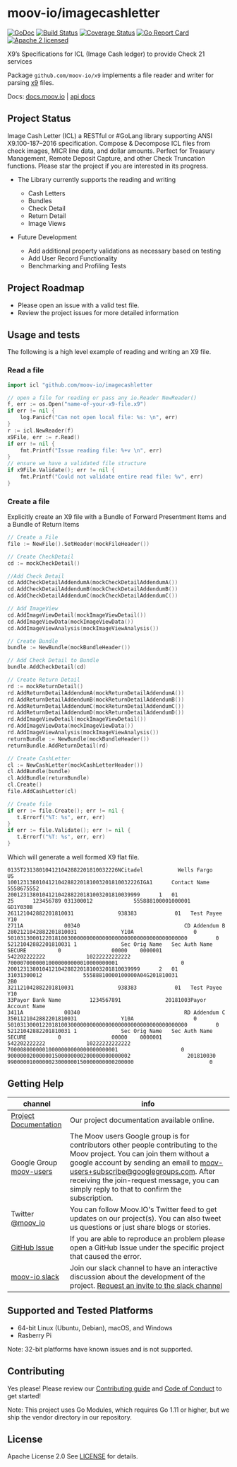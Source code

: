 moov-io/imagecashletter
===
[![GoDoc](https://godoc.org/github.com/moov-io/x9?status.svg)](https://godoc.org/github.com/moov-io/x9)
[![Build Status](https://travis-ci.com/moov-io/x9.svg?branch=master)](https://travis-ci.com/moov-io/x9)
[![Coverage Status](https://codecov.io/gh/moov-io/x9/branch/master/graph/badge.svg)](https://codecov.io/gh/moov-io/x9)
[![Go Report Card](https://goreportcard.com/badge/github.com/moov-io/x9)](https://goreportcard.com/report/github.com/moov-io/x9)
[![Apache 2 licensed](https://img.shields.io/badge/license-Apache2-blue.svg)](https://raw.githubusercontent.com/moov-io/x9/master/LICENSE)

X9’s Specifications for ICL (Image Cash ledger) to provide Check 21 services

Package `github.com/moov-io/x9` implements a file reader and writer for parsing [x9](https://en.wikipedia.org/wiki/Check_21_Act) files.

Docs: [docs.moov.io](http://docs.moov.io/en/latest/) | [api docs](https://api.moov.io/)

## Project Status

Image Cash Letter (ICL) a RESTful or #GoLang library supporting ANSI X9.100-187–2016 specification. Compose & Decompose ICL files from check images, MICR line data, and dollar amounts. Perfect for Treasury Management, Remote Deposit Capture, and other Check Truncation functions. Please star the project if you are interested in its progress.

* The Library currently supports the reading and writing
	* Cash Letters
	* Bundles
	* Check Detail
	* Return Detail
	* Image Views

* Future Development
    * Add additional property validations as necessary based on testing
    * Add User Record Functionality
    * Benchmarking and Profiling Tests

## Project Roadmap
* Please open an issue with a valid test file.
* Review the project issues for more detailed information

## Usage and tests
The following is a high level example of reading and writing an X9 file. 

### Read a file

```go
import icl "github.com/moov-io/imagecashletter

// open a file for reading or pass any io.Reader NewReader()
f, err := os.Open("name-of-your-x9-file.x9")
if err != nil {
	log.Panicf("Can not open local file: %s: \n", err)
}
r := icl.NewReader(f)
x9File, err := r.Read()
if err != nil {
	fmt.Printf("Issue reading file: %+v \n", err)
}
// ensure we have a validated file structure
if x9File.Validate(); err != nil {
	fmt.Printf("Could not validate entire read file: %v", err)
}

```

### Create a file

Explicitly create an X9 file with a Bundle of Forward Presentment Items and a Bundle of Return Items

 ```go
// Create a File
file := NewFile().SetHeader(mockFileHeader())

// Create CheckDetail
cd := mockCheckDetail()

//Add Check Detail
cd.AddCheckDetailAddendumA(mockCheckDetailAddendumA())
cd.AddCheckDetailAddendumB(mockCheckDetailAddendumB())
cd.AddCheckDetailAddendumC(mockCheckDetailAddendumC())

// Add ImageView
cd.AddImageViewDetail(mockImageViewDetail())
cd.AddImageViewData(mockImageViewData())
cd.AddImageViewAnalysis(mockImageViewAnalysis())

// Create Bundle
bundle := NewBundle(mockBundleHeader())

// Add Check Detail to Bundle
bundle.AddCheckDetail(cd)

// Create Return Detail
rd := mockReturnDetail()
rd.AddReturnDetailAddendumA(mockReturnDetailAddendumA())
rd.AddReturnDetailAddendumB(mockReturnDetailAddendumB())
rd.AddReturnDetailAddendumC(mockReturnDetailAddendumC())
rd.AddReturnDetailAddendumD(mockReturnDetailAddendumD())
rd.AddImageViewDetail(mockImageViewDetail())
rd.AddImageViewData(mockImageViewData())
rd.AddImageViewAnalysis(mockImageViewAnalysis())
returnBundle := NewBundle(mockBundleHeader())
returnBundle.AddReturnDetail(rd)

// Create CashLetter
cl := NewCashLetter(mockCashLetterHeader())
cl.AddBundle(bundle)
cl.AddBundle(returnBundle)
cl.Create()
file.AddCashLetter(cl)

// Create file
if err := file.Create(); err != nil {
	t.Errorf("%T: %s", err, err)
}
if err := file.Validate(); err != nil {
	t.Errorf("%T: %s", err, err)
}

````
Which will generate a well formed X9 flat file.

```text
0135T231380104121042882201810032226NCitadel           Wells Fargo        US     
100123138010412104288220181003201810032226IGA1      Contact Name  5558675552    
200123138010412104288220181003201810039999      1   01                          
25      123456789 031300012             555888100001000001              GD1Y030B
261121042882201810031              938383            01   Test Payee     Y10    
2711A             00340                                 CD Addendum B           
2802121042882201810031              Y10A                   0                    
501031300012201810030000000000000000000000000000000000000         0             
52121042882201810031 1              Sec Orig Name   Sec Auth Name   SECURE          0                00000    0000001 
542202222222             10222222222222                                         
70000700000010000000000010000000001                    0                        
200123138010412104288220181003201810039999      2   01                          
31031300012             55588810000100000A04G201810031               2B0        
321121042882201810031              938383            01   Test Payee     Y10    
33Payor Bank Name         1234567891              20181003Payor Account Name    
3411A             00340                                 RD Addendum C           
3501121042882201810031              Y10A                   0                    
501031300012201810030000000000000000000000000000000000000         0             
52121042882201810031 1              Sec Orig Name   Sec Auth Name   SECURE          0                00000    0000001 
542202222222             10222222222222                                         
70000800000010000000000000000000001                    0                        
900000020000001500000000200000000000002                  201810030              
9900000100000023000000150000000000200000                        0               
```

## Getting Help

 channel | info
 ------- | -------
[Project Documentation](http://docs.moov.io/en/latest/) | Our project documentation available online.
 Google Group [moov-users](https://groups.google.com/forum/#!forum/moov-users)| The Moov users Google group is for contributors other people contributing to the Moov project. You can join them without a google account by sending an email to [moov-users+subscribe@googlegroups.com](mailto:moov-users+subscribe@googlegroups.com). After receiving the join-request message, you can simply reply to that to confirm the subscription.
Twitter [@moov_io](https://twitter.com/moov_io)	| You can follow Moov.IO's Twitter feed to get updates on our project(s). You can also tweet us questions or just share blogs or stories.
[GitHub Issue](https://github.com/moov-io) | If you are able to reproduce an problem please open a GitHub Issue under the specific project that caused the error.
[moov-io slack](http://moov-io.slack.com/) | Join our slack channel to have an interactive discussion about the development of the project. [Request an invite to the slack channel](https://join.slack.com/t/moov-io/shared_invite/enQtNDE5NzIwNTYxODEwLTRkYTcyZDI5ZTlkZWRjMzlhMWVhMGZlOTZiOTk4MmM3MmRhZDY4OTJiMDVjOTE2MGEyNWYzYzY1MGMyMThiZjg)

## Supported and Tested Platforms

- 64-bit Linux (Ubuntu, Debian), macOS, and Windows
- Rasberry Pi

Note: 32-bit platforms have known issues and is not supported.

## Contributing

Yes please! Please review our [Contributing guide](CONTRIBUTING.md) and [Code of Conduct](CODE_OF_CONDUCT.md) to get started!

Note: This project uses Go Modules, which requires Go 1.11 or higher, but we ship the vendor directory in our repository.

## License

Apache License 2.0 See [LICENSE](LICENSE) for details.
